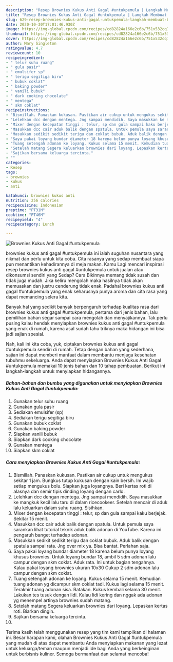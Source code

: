 ```yaml
---
description: "Resep Brownies Kukus Anti Gagal #untukpemula | Langkah Membuat Brownies Kukus Anti Gagal #untukpemula Yang Lezat Sekali"
title: "Resep Brownies Kukus Anti Gagal #untukpemula | Langkah Membuat Brownies Kukus Anti Gagal #untukpemula Yang Lezat Sekali"
slug: 629-resep-brownies-kukus-anti-gagal-untukpemula-langkah-membuat-brownies-kukus-anti-gagal-untukpemula-yang-lezat-sekali
date: 2020-10-30T17:01:46.930Z
image: https://img-global.cpcdn.com/recipes/cd82824a166e2c6b/751x532cq70/brownies-kukus-anti-gagal-untukpemula-foto-resep-utama.jpg
thumbnail: https://img-global.cpcdn.com/recipes/cd82824a166e2c6b/751x532cq70/brownies-kukus-anti-gagal-untukpemula-foto-resep-utama.jpg
cover: https://img-global.cpcdn.com/recipes/cd82824a166e2c6b/751x532cq70/brownies-kukus-anti-gagal-untukpemula-foto-resep-utama.jpg
author: Mary Singleton
ratingvalue: 4.7
reviewcount: 10
recipeingredient:
- " telur suhu ruang"
- " gula pasir"
- " emulsifer sp"
- " terigu segitiga biru"
- " bubuk coklat"
- " baking powder"
- " vanili bubuk"
- " dark cooking chocolate"
- " mentega"
- " skm coklat"
recipeinstructions:
- "Bismillah. Panaskan kukusan. Pastikan air cukup untuk mengukus sekitar 1 jam. Bungkus tutup kukusan dengan kain bersih. Ini wajib setiap mengukus bolu. Siapkan juga loyangnya. Beri kertas roti di alasnya dan semir tipis dinding loyang dengan carlo."
- "Lelehkan dcc dengan mentega. Jng sampai mendidih. Saya masukkan ke mangkuk kecil lalu taru di dalam ricecookeer. Setelah mencair di aduk lalu keluarkan dalam suhu ruang. Sisihkan."
- "Mixer dengan kecepatan tinggi : telur, sp dan gula sampai kaku berjejak. Sekitar 15 menit."
- "Masukkan dcc cair aduk balik dengan spatula. Untuk pemula saya sarankan lihat tutorial teknik aduk balik adonan di YouTube. Karena ini pengaruh banget terhadap adonan."
- "Masukkan sedikit sedikit terigu dan coklat bubuk. Aduk balik dengan spatula sampai rata. Jng over mix ya. Bisa bantat. Perlahan saja."
- "Saya pakai loyang bundar diameter 18 karena belum punya loyang khusus brownies. Untuk loyang bundar 18, ambil 5 sdm adonan lalu campur dengan skm coklat. Aduk rata. Ini untuk bagian tengahnya. Kalau pakai loyang brownies ukuran 10x30 Cukup 2 sdm adonan lalu campur dengan skm coklat."
- "Tuang setengah adonan ke loyang. Kukus selama 15 menit. Kemudian tuang adonan yg dicampur skm coklat tadi. Kukus lagi selama 15 menit. Terakhir tuang adonan sisa. Ratakan. Kukus kembali selama 30 menit. Lakukan tes tusuk dengan lidi. Kalau lidi kering dan nggak ada adonan yg menempel artinya brownies sudah matang."
- "Setelah matang Segera keluarkan brownies dari loyang. Lepaskan kertas roti. Biarkan dingin."
- "Sajikan bersama keluarga tercinta."
- ""
categories:
- Resep
tags:
- brownies
- kukus
- anti

katakunci: brownies kukus anti 
nutrition: 256 calories
recipecuisine: Indonesian
preptime: "PT31M"
cooktime: "PT46M"
recipeyield: "4"
recipecategory: Lunch

---
```



![Brownies Kukus Anti Gagal #untukpemula](https://img-global.cpcdn.com/recipes/cd82824a166e2c6b/751x532cq70/brownies-kukus-anti-gagal-untukpemula-foto-resep-utama.jpg)


brownies kukus anti gagal #untukpemula ini ialah suguhan nusantara yang nikmat dan perlu untuk kita coba. Cita rasanya yang sedap membuat siapa pun menantikan kehadirannya di meja makan.
Kamu Lagi mencari inspirasi resep brownies kukus anti gagal #untukpemula untuk jualan atau dikonsumsi sendiri yang Sedap? Cara Bikinnya memang tidak susah dan tidak juga mudah. Jika keliru mengolah maka hasilnya tidak akan memuaskan dan justru cenderung tidak enak. Padahal brownies kukus anti gagal #untukpemula yang enak seharusnya punya aroma dan cita rasa yang dapat memancing selera kita.



Banyak hal yang sedikit banyak berpengaruh terhadap kualitas rasa dari brownies kukus anti gagal #untukpemula, pertama dari jenis bahan, lalu pemilihan bahan segar sampai cara mengolah dan menyajikannya. Tak perlu pusing kalau hendak menyiapkan brownies kukus anti gagal #untukpemula yang enak di rumah, karena asal sudah tahu triknya maka hidangan ini bisa jadi sajian spesial.


Nah, kali ini kita coba, yuk, ciptakan brownies kukus anti gagal #untukpemula sendiri di rumah. Tetap dengan bahan yang sederhana, sajian ini dapat memberi manfaat dalam membantu menjaga kesehatan tubuhmu sekeluarga. Anda dapat menyiapkan Brownies Kukus Anti Gagal #untukpemula memakai 10 jenis bahan dan 10 tahap pembuatan. Berikut ini langkah-langkah untuk menyiapkan hidangannya.

<!--inarticleads1-->

##### Bahan-bahan dan bumbu yang digunakan untuk menyiapkan Brownies Kukus Anti Gagal #untukpemula:

1. Gunakan  telur suhu ruang
1. Gunakan  gula pasir
1. Sediakan  emulsifer (sp)
1. Sediakan  terigu segitiga biru
1. Gunakan  bubuk coklat
1. Gunakan  baking powder
1. Siapkan  vanili bubuk
1. Siapkan  dark cooking chocolate
1. Gunakan  mentega
1. Siapkan  skm coklat




<!--inarticleads2-->

##### Cara menyiapkan Brownies Kukus Anti Gagal #untukpemula:

1. Bismillah. Panaskan kukusan. Pastikan air cukup untuk mengukus sekitar 1 jam. Bungkus tutup kukusan dengan kain bersih. Ini wajib setiap mengukus bolu. Siapkan juga loyangnya. Beri kertas roti di alasnya dan semir tipis dinding loyang dengan carlo.
1. Lelehkan dcc dengan mentega. Jng sampai mendidih. Saya masukkan ke mangkuk kecil lalu taru di dalam ricecookeer. Setelah mencair di aduk lalu keluarkan dalam suhu ruang. Sisihkan.
1. Mixer dengan kecepatan tinggi : telur, sp dan gula sampai kaku berjejak. Sekitar 15 menit.
1. Masukkan dcc cair aduk balik dengan spatula. Untuk pemula saya sarankan lihat tutorial teknik aduk balik adonan di YouTube. Karena ini pengaruh banget terhadap adonan.
1. Masukkan sedikit sedikit terigu dan coklat bubuk. Aduk balik dengan spatula sampai rata. Jng over mix ya. Bisa bantat. Perlahan saja.
1. Saya pakai loyang bundar diameter 18 karena belum punya loyang khusus brownies. Untuk loyang bundar 18, ambil 5 sdm adonan lalu campur dengan skm coklat. Aduk rata. Ini untuk bagian tengahnya. Kalau pakai loyang brownies ukuran 10x30 Cukup 2 sdm adonan lalu campur dengan skm coklat.
1. Tuang setengah adonan ke loyang. Kukus selama 15 menit. Kemudian tuang adonan yg dicampur skm coklat tadi. Kukus lagi selama 15 menit. Terakhir tuang adonan sisa. Ratakan. Kukus kembali selama 30 menit. Lakukan tes tusuk dengan lidi. Kalau lidi kering dan nggak ada adonan yg menempel artinya brownies sudah matang.
1. Setelah matang Segera keluarkan brownies dari loyang. Lepaskan kertas roti. Biarkan dingin.
1. Sajikan bersama keluarga tercinta.
1. 




Terima kasih telah menggunakan resep yang tim kami tampilkan di halaman ini. Besar harapan kami, olahan Brownies Kukus Anti Gagal #untukpemula yang mudah di atas dapat membantu Anda menyiapkan makanan yang lezat untuk keluarga/teman maupun menjadi ide bagi Anda yang berkeinginan untuk berbisnis kuliner. Semoga bermanfaat dan selamat mencoba!
